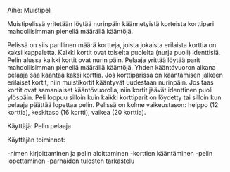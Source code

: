 Aihe: Muistipeli

Muistipelissä yritetään löytää nurinpäin käännetyistä korteista korttipari mahdollisimman pienellä määrällä kääntöjä.

Pelissä on siis parillinen määrä kortteja, joista jokaista erilaista korttia on kaksi kappaletta. Kaikki kortit ovat toiselta puolelta (nurja puoli) identtisiä. Pelin alussa kaikki kortit ovat nurin päin. Pelaaja yrittää löytää parit mahdollisimman pienellä määrällä kääntöjä. Yhden kääntövuoron aikana pelaaja saa kääntää kaksi korttia. Jos korttiparissa on kääntämisen jälkeen erilaiset kortit, niin muistikortit kääntyvät uudestaan nurinpäin. Jos taas kortit ovat samanlaiset kääntövuorolla, niin kortit jäävät identtinen puoli ylöspäin. Peli loppuu silloin kuin kaikki korttiparit on löydetty tai silloin kun pelaaja päättää lopettaa pelin. Pelissä on kolme vaikeustason: helppo (12 korttia), keskitaso (16 kortti), vaikea (20 korttia).

Käyttäjä: Pelin pelaaja

Käyttäjän toiminnot:

-nimen kirjoittaminen ja pelin aloittaminen
-korttien kääntäminen
-pelin lopettaminen
-parhaiden tulosten tarkastelu
